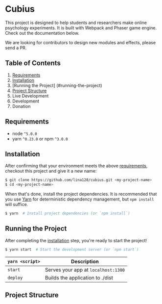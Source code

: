 # Cubius
This project is designed to help students and researchers make online psychology experiments. It is built with Webpack and Phaser game engine. Check out the documentation below.

We are looking for contributors to design new modules and effects, please send a PR.


## Table of Contents
1. [Requirements](#requirements)
2. [Installation](#installation)
3. [Running the Project] (#running-the-project)
4. [Project Structure](#project-structure)
5. Live Development
6. Development
7. Donation

## Requirements
* node `^5.0.0`
* yarn `^0.23.0` or npm `^3.0.0`

## Installation
After confirming that your environment meets the above [requirements](#requirements), checkout this project and give it a new name:

```bash
$ git clone https://github.com/lina128/cubius.git <my-project-name>
$ cd <my-project-name>
```

When that's done, install the project dependencies. It is recommended that you use [Yarn](https://yarnpkg.com/) for deterministic dependency management, but `npm install` will suffice.

```bash
$ yarn  # Install project dependencies (or `npm install`)
```

## Running the Project
After completing the [installation](#installation) step, you're ready to start the project!

```bash
$ yarn start  # Start the development server (or `npm start`)
```

|`yarn <script>`    |Description|
|-------------------|-----------|
|`start`            |Serves your app at `localhost:1300`|
|`deploy`           |Builds the application to ./dist|

## Project Structure
